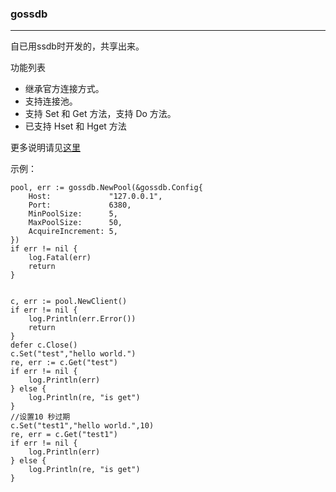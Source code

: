 ### gossdb

***

自已用ssdb时开发的，共享出来。

功能列表
* 继承官方连接方式。
* 支持连接池。
* 支持 Set 和 Get 方法，支持 Do 方法。
* 已支持 Hset 和 Hget 方法

更多说明请见[这里](https://gowalker.org/github.com/seefan/gossdb)

示例：


	pool, err := gossdb.NewPool(&gossdb.Config{
		Host:             "127.0.0.1",
		Port:             6380,
		MinPoolSize:      5,
		MaxPoolSize:      50,
		AcquireIncrement: 5,
	})
	if err != nil {
		log.Fatal(err)
		return
	}


	c, err := pool.NewClient()
	if err != nil {
		log.Println(err.Error())
		return
	}
	defer c.Close()
	c.Set("test","hello world.")
	re, err := c.Get("test")
	if err != nil {
		log.Println(err)
	} else {
		log.Println(re, "is get")
	}
	//设置10 秒过期
	c.Set("test1","hello world.",10)
	re, err = c.Get("test1")
	if err != nil {
		log.Println(err)
	} else {
		log.Println(re, "is get")
	}
